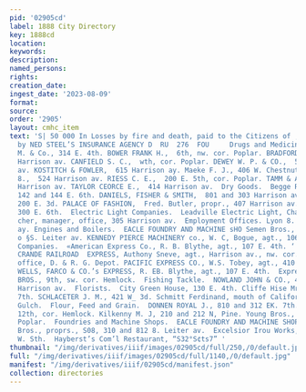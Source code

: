 ```yaml
---
pid: '02905cd'
label: 1888 City Directory
key: 1888cd
location: 
keywords: 
description: 
named_persons: 
rights: 
creation_date: 
ingest_date: '2023-08-09'
format: 
source: 
order: '2905'
layout: cmhc_item
text: 'S| 50 000 In Losses by fire and death, paid to the Citizens of ; Leadville
  by NED STEEL’S INSURANCE AGENCY D  RU  276  FOU     Drugs and Medicines.  repent
  M. & Co., 314 E. 4th. BOWER FRANK H.,  6th, nw. cor. Poplar. BRADFORD O. F.,  202
  Harrison av. CANFIELD S. C.,  wth, cor. Poplar. DEWEY W. P. & CO.,  500 Harrison
  av. KOSTITCH & FOWLER,  615 Harrison ay. Maeke F. J., 406 W. Chestnut. MILLER JAY
  8.,  524 Harrison av. RIESS C. E.,  200 E. 5th, cor. Poplar. TAMM & ARCULARIUS,  408
  Harrison av. TAYLOR CEORCE E.,  414 Harrison av.  Dry Goods.  Begge R. H. & Co.,
  142 and 144 E. 6th. DANIELS, FISHER & SMITH,  801 and 303 Harrison av. Kent L. G.,
  200 E. 3d. PALACE OF FASHION,  Fred. Butler, propr., 407 Harrison av. Peck E. B.,
  300 E. 6th.  Electric Light Companies.  Leadville Electric Light, Charles Boett-
  cher, manager, office, 305 Harrison av.  Employment Offices. Lyon 8. C., 506 Harrison
  ay. Engines and Boilers.  EACLE FOUNDRY AND MACHINE sHO Semen Bros., propre.,  308,
  o §S. Leiter av. KENNEDY PIERCE MACHINERY co., W. C, Bogue, agt., 106 E. 4th. 1  Express
  Companies.  «American Express Co., R. B. Blythe, agt., 107 E. 4th. ‘ DENVER & RIO
  CRANDE RAILROAD  EXPRESS, Authony Sneve, agt., Harrison av., nw. cor. 4th, branch
  office, D. & R. G. Depot. PACIFIC EXPRESS CO., W.S. Tobey, agt., 410 Harrison av.
  WELLS, FARCO & CO.’s EXPRESS, R. EB. Blythe, agt., 107 E. 4th.  Express Transfers.  HOWIE
  BROS., 9th, sw. cor. Hemlock.  Fishing Tackle.  NOWLAND JOHN & CO., 400 and 402
  Harrison av.  Florists.  City Green House, 130 E. 4th. Cliffe Hise Mrs., 128 W.
  7th. SCHLACETER J. M., 421 W_ 3d. Schmitt Ferdinand, mouth of California and Georgia
  Gulch.  Flour, Feed and Grain.  DONNEN ROYAL J., 810 and 312 EK. 7th. HARVEY JOHN
  12th, cor. Hemlock. Kilkenny M. J, 210 and 212 N, Pine. Young Bros., 83th, cor.
  Poplar.  Foundries and Machine Shops.  EACLE FOUNDRY AND MACHINE SHOPS, Engeibach
  Bros., proprs., S08, 310 and 812 8. Leiter av.  Excelsior Irou Works, 128 to 104
  W. Sth.  Hayberst’s Com’l Restaurant, “S32°S¢ts7” '
thumbnail: "/img/derivatives/iiif/images/02905cd/full/250,/0/default.jpg"
full: "/img/derivatives/iiif/images/02905cd/full/1140,/0/default.jpg"
manifest: "/img/derivatives/iiif/02905cd/manifest.json"
collection: directories
---
```

